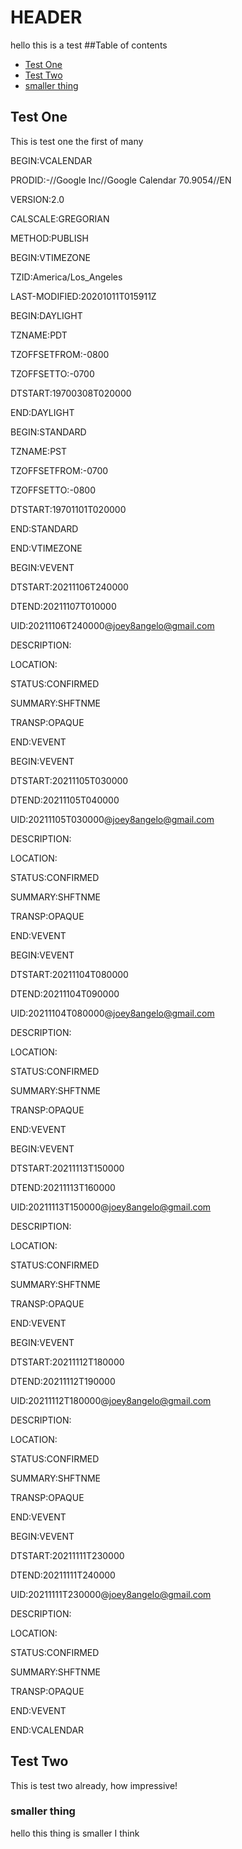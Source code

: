 # HEADER
hello this is a test
##Table of contents
* [Test One](#test-one)
* [Test Two](#test-two)
* [smaller thing](#smaller-thing)

## Test One
This is test one the first of many




BEGIN:VCALENDAR

PRODID:-//Google Inc//Google Calendar 70.9054//EN

VERSION:2.0

CALSCALE:GREGORIAN

METHOD:PUBLISH

BEGIN:VTIMEZONE

TZID:America/Los_Angeles

LAST-MODIFIED:20201011T015911Z

BEGIN:DAYLIGHT

TZNAME:PDT

TZOFFSETFROM:-0800

TZOFFSETTO:-0700

DTSTART:19700308T020000

END:DAYLIGHT

BEGIN:STANDARD

TZNAME:PST

TZOFFSETFROM:-0700

TZOFFSETTO:-0800

DTSTART:19701101T020000

END:STANDARD

END:VTIMEZONE

BEGIN:VEVENT

DTSTART:20211106T240000

DTEND:20211107T010000

UID:20211106T240000@joey8angelo@gmail.com

DESCRIPTION:

LOCATION:

STATUS:CONFIRMED

SUMMARY:SHFTNME

TRANSP:OPAQUE

END:VEVENT

BEGIN:VEVENT

DTSTART:20211105T030000

DTEND:20211105T040000

UID:20211105T030000@joey8angelo@gmail.com

DESCRIPTION:

LOCATION:

STATUS:CONFIRMED

SUMMARY:SHFTNME

TRANSP:OPAQUE

END:VEVENT

BEGIN:VEVENT

DTSTART:20211104T080000

DTEND:20211104T090000

UID:20211104T080000@joey8angelo@gmail.com

DESCRIPTION:

LOCATION:

STATUS:CONFIRMED

SUMMARY:SHFTNME

TRANSP:OPAQUE

END:VEVENT

BEGIN:VEVENT

DTSTART:20211113T150000

DTEND:20211113T160000

UID:20211113T150000@joey8angelo@gmail.com

DESCRIPTION:

LOCATION:

STATUS:CONFIRMED

SUMMARY:SHFTNME

TRANSP:OPAQUE

END:VEVENT

BEGIN:VEVENT

DTSTART:20211112T180000

DTEND:20211112T190000

UID:20211112T180000@joey8angelo@gmail.com

DESCRIPTION:

LOCATION:

STATUS:CONFIRMED

SUMMARY:SHFTNME

TRANSP:OPAQUE

END:VEVENT

BEGIN:VEVENT

DTSTART:20211111T230000

DTEND:20211111T240000

UID:20211111T230000@joey8angelo@gmail.com

DESCRIPTION:

LOCATION:

STATUS:CONFIRMED

SUMMARY:SHFTNME

TRANSP:OPAQUE

END:VEVENT

END:VCALENDAR

## Test Two
This is test two already, how impressive!

### smaller thing
hello this thing is smaller I think

